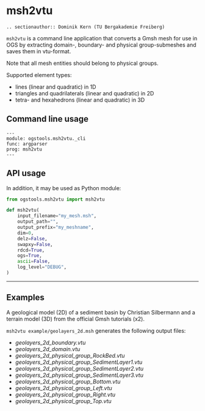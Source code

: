 # msh2vtu

```{eval-rst}
.. sectionauthor:: Dominik Kern (TU Bergakademie Freiberg)
```

`msh2vtu` is a command line application that converts a Gmsh mesh for use
in OGS by extracting domain-, boundary- and physical group-submeshes and saves
them in vtu-format.

Note that all mesh entities should belong to physical groups.

Supported element types:

- lines (linear and quadratic) in 1D
- triangles and quadrilaterals (linear and quadratic) in 2D
- tetra- and hexahedrons (linear and quadratic) in 3D

## Command line usage

```{argparse}
---
module: ogstools.msh2vtu._cli
func: argparser
prog: msh2vtu
---
```

## API usage

In addition, it may be used as Python module:

```python
from ogstools.msh2vtu import msh2vtu

def msh2vtu(
    input_filename="my_mesh.msh",
    output_path="",
    output_prefix="my_meshname",
    dim=0,
    delz=False,
    swapxy=False,
    rdcd=True,
    ogs=True,
    ascii=False,
    log_level="DEBUG",
)
```

______________________________________________________________________

## Examples

A geological model (2D) of a sediment basin by Christian Silbermann and a
terrain model (3D) from the official Gmsh tutorials (x2).

`msh2vtu example/geolayers_2d.msh` generates the following output files:

- *geolayers_2d_boundary.vtu*
- *geolayers_2d_domain.vtu*
- *geolayers_2d_physical_group_RockBed.vtu*
- *geolayers_2d_physical_group_SedimentLayer1.vtu*
- *geolayers_2d_physical_group_SedimentLayer2.vtu*
- *geolayers_2d_physical_group_SedimentLayer3.vtu*
- *geolayers_2d_physical_group_Bottom.vtu*
- *geolayers_2d_physical_group_Left.vtu*
- *geolayers_2d_physical_group_Right.vtu*
- *geolayers_2d_physical_group_Top.vtu*
